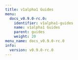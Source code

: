 ```yaml
---
title: v1alpha1 Guides
menu:
  docs_v0.9.0-rc.0:
    identifier: v1alpha1-guides
    name: v1alpha1 Guides
    parent: guides
    weight: 20
menu_name: docs_v0.9.0-rc.0
info:
  version: v0.9.0-rc.0
---
```


